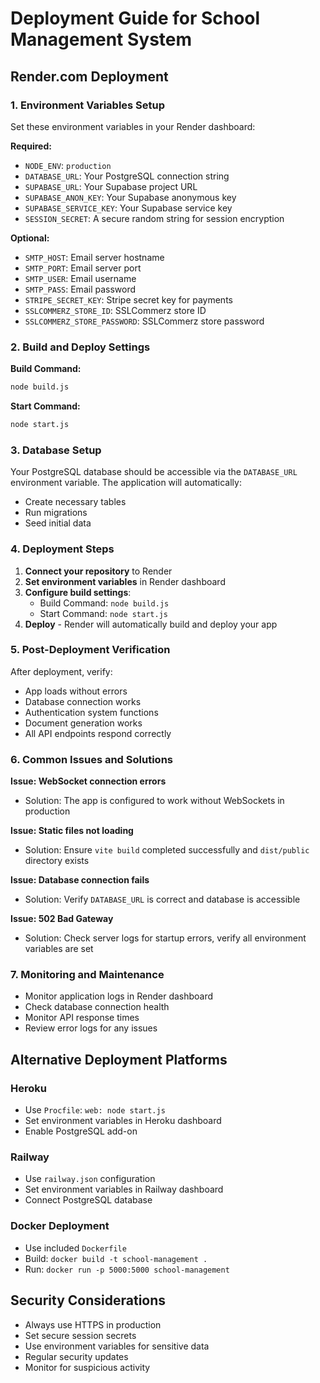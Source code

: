 # Deployment Guide for School Management System

## Render.com Deployment

### 1. Environment Variables Setup

Set these environment variables in your Render dashboard:

**Required:**
- `NODE_ENV`: `production`
- `DATABASE_URL`: Your PostgreSQL connection string
- `SUPABASE_URL`: Your Supabase project URL
- `SUPABASE_ANON_KEY`: Your Supabase anonymous key
- `SUPABASE_SERVICE_KEY`: Your Supabase service key
- `SESSION_SECRET`: A secure random string for session encryption

**Optional:**
- `SMTP_HOST`: Email server hostname
- `SMTP_PORT`: Email server port
- `SMTP_USER`: Email username
- `SMTP_PASS`: Email password
- `STRIPE_SECRET_KEY`: Stripe secret key for payments
- `SSLCOMMERZ_STORE_ID`: SSLCommerz store ID
- `SSLCOMMERZ_STORE_PASSWORD`: SSLCommerz store password

### 2. Build and Deploy Settings

**Build Command:**
```bash
node build.js
```

**Start Command:**
```bash
node start.js
```

### 3. Database Setup

Your PostgreSQL database should be accessible via the `DATABASE_URL` environment variable. The application will automatically:
- Create necessary tables
- Run migrations
- Seed initial data

### 4. Deployment Steps

1. **Connect your repository** to Render
2. **Set environment variables** in Render dashboard
3. **Configure build settings**:
   - Build Command: `node build.js`
   - Start Command: `node start.js`
4. **Deploy** - Render will automatically build and deploy your app

### 5. Post-Deployment Verification

After deployment, verify:
- App loads without errors
- Database connection works
- Authentication system functions
- Document generation works
- All API endpoints respond correctly

### 6. Common Issues and Solutions

**Issue: WebSocket connection errors**
- Solution: The app is configured to work without WebSockets in production

**Issue: Static files not loading**
- Solution: Ensure `vite build` completed successfully and `dist/public` directory exists

**Issue: Database connection fails**
- Solution: Verify `DATABASE_URL` is correct and database is accessible

**Issue: 502 Bad Gateway**
- Solution: Check server logs for startup errors, verify all environment variables are set

### 7. Monitoring and Maintenance

- Monitor application logs in Render dashboard
- Check database connection health
- Monitor API response times
- Review error logs for any issues

## Alternative Deployment Platforms

### Heroku
- Use `Procfile`: `web: node start.js`
- Set environment variables in Heroku dashboard
- Enable PostgreSQL add-on

### Railway
- Use `railway.json` configuration
- Set environment variables in Railway dashboard
- Connect PostgreSQL database

### Docker Deployment
- Use included `Dockerfile`
- Build: `docker build -t school-management .`
- Run: `docker run -p 5000:5000 school-management`

## Security Considerations

- Always use HTTPS in production
- Set secure session secrets
- Use environment variables for sensitive data
- Regular security updates
- Monitor for suspicious activity